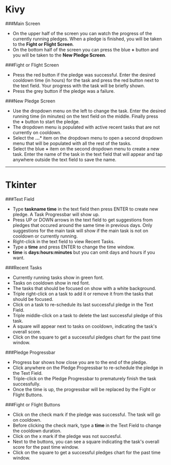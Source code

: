 # Kivy
###Main Screen
* On the upper half of the screen you can watch the progress of the currently running pledges. When a pledge is finished, you will be taken to the **Fight or Flight Screen**.
* On the bottom half of the screen you can press the blue **+** button and you will be taken to the **New Pledge Screen**.

###Fight or Flight Screen
* Press the red button if the pledge was successful. Enter the desired cooldown time (in hours) for the task and press the red button next to the text field. Your progress with the task will be briefly shown.
* Press the grey button if the pledge was a failure.

###New Pledge Screen
* Use the dropdown menu on the left to change the task. Enter the desired running time (in minutes) on the text field on the middle. Finally press the **+** button to start the pledge. 
* The dropdown menu is populated with active recent tasks that are not currently on cooldown. 
* Select the **...*** item on the dropdown menu to open a second dropdown menu that will be populated with all the rest of the tasks. 
* Select the blue **+** item on the second dropdown menu to create a new task. Enter the name of the task in the text field that will appear and tap anywhere outside the text field to save the name.

-----
# Tkinter
###Text Field
* Type **taskname time** in the text field then press ENTER to create new pledge. A Task Progressbar will show up.
* Press UP or DOWN arrows in the text field to get suggestions from pledges that occured around the same time in previous days. Only suggestions for the main task will show if the main task is not on cooldown or currently running.
* Right-click in the text field to view Recent Tasks.
* Type a **time** and press ENTER to change the time window.
* **time** is **days:hours:minutes** but you can omit days and hours if you want.

###Recent Tasks
* Currently running tasks show in green font.
* Tasks on cooldown show in red font.
* The tasks that should be focused on show with a white background.
* Triple right-click on a task to add it or remove it from the tasks that should be focused.
* Click on a task to re-schedule its last successful pledge in the Text Field.
* Triple middle-click on a task to delete the last successful pledge of this task.
* A square will appear next to tasks on cooldown, indicating the task's overall score.
* Click on the square to get a successful pledges chart for the past time window.

###Pledge Progressbar
* Progress bar shows how close you are to the end of the pledge.
* Click anywhere on the Pledge Progressbar to re-schedule the pledge in the Text Field.
* Triple-click on the Pledge Progressbar to prematurely finish the task successfully.
* Once the time is up, the progressbar will be replaced by the Fight or Flight Buttons.

###Fight or Flight Buttons
* Click on the check mark if the pledge was successful. The task will go on cooldown.
* Before clicking the check mark, type a **time** in the Text Field to change the cooldown duration.
* Click on the x mark if the pledge was not succesful.
* Next to the buttons, you can see a square indicating the task's overall score for the past time window.
* Click on the square to get a successful pledges chart for the past time window.
	
	